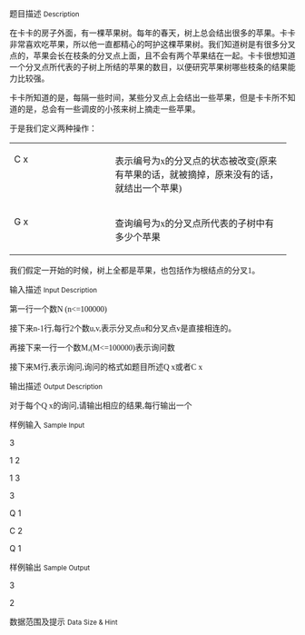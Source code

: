 <div class="panel panel-default">
<div class="area-title">
<span>
题目描述
<small>Description</small>
</span></div>
<div class="panel-body">

<p>在卡卡的房子外面，有一棵苹果树。每年的春天，树上总会结出很多的苹果。卡卡非常喜欢吃苹果，所以他一直都精心的呵护这棵苹果树。我们知道树是有很多分叉点的，苹果会长在枝条的分叉点上面，且不会有两个苹果结在一起。卡卡很想知道一个分叉点所代表的子树上所结的苹果的数目，以便研究苹果树哪些枝条的结果能力比较强。</p>
<p>卡卡所知道的是，每隔一些时间，某些分叉点上会结出一些苹果，但是卡卡所不知道的是，总会有一些调皮的小孩来树上摘走一些苹果。</p>
<p>于是我们定义两种操作：</p>
<table>
<tbody>
<tr>
<td valign="top" width="162">
<p>C x</p>
</td>
<td valign="top" width="294">
<p>表示编号为<span style="font-family: 'Times New Roman';">x</span><span style="">的分叉点的状态被改变</span><span style="font-family: 'Times New Roman';">(</span><span style="">原来有苹果的话，就被摘掉，原来没有的话，就结出一个苹果</span><span style="font-family: 'Times New Roman';">)</span></p>
</td>
</tr>
<tr>
<td valign="top" width="162">
<p>G x</p>
</td>
<td valign="top" width="294">
<p>查询编号为<span style="font-family: 'Times New Roman';">x</span><span style="">的分叉点所代表的子树中有多少个苹果</span></p>
</td>
</tr>
</tbody>
</table>
<p>我们假定一开始的时候，树上全都是苹果，也包括作为根结点的分叉<span style="font-family: 'Times New Roman';">1</span><span style="">。</span></p>

</div>
</div>

<div class="panel panel-default">
<div class="area-title">
<span>
输入描述
<small>Input Description</small>
</span></div>
<div class="panel-body">
<p>第一行一个数<span style="font-family: 'Times New Roman';">N (n&lt;=100000)</span></p>
<p>接下来<span style="font-family: 'Times New Roman';">n-1</span><span style="">行</span><span style="font-family: 'Times New Roman';">,</span><span style="">每行</span><span style="font-family: 'Times New Roman';">2</span><span style="">个数</span><span style="font-family: 'Times New Roman';">u,v,</span><span style="">表示分叉点</span><span style="font-family: 'Times New Roman';">u</span><span style="">和分叉点</span><span style="font-family: 'Times New Roman';">v</span><span style="">是直接相连的。</span></p>
<p>再接下来一行一个数<span style="font-family: 'Times New Roman';">M,(M&lt;=100000)</span><span style="">表示询问数</span></p>
<p>接下来<span style="font-family: 'Times New Roman';">M</span><span style="">行</span><span style="font-family: 'Times New Roman';">,</span><span style="">表示询问</span><span style="font-family: 'Times New Roman';">,</span><span style="">询问的格式如题目所述</span><span style="font-family: 'Times New Roman';">Q x</span><span style="">或者</span><span style="font-family: 'Times New Roman';">C x</span></p>

</div>
</div>
<div  class="panel panel-default">
<div class="area-title">
<span>
输出描述
<small>Output Description</small>
</span></div>
<div class="panel-body">

<p class="p0">对于每个<span style="font-family: 'Times New Roman';">Q&nbsp;x</span><span style="font-family: 宋体;">的询问</span><span style="font-family: 'Times New Roman';">,</span><span style="font-family: 宋体;">请输出相应的结果</span><span style="font-family: 'Times New Roman';">,</span><span style="font-family: 宋体;">每行输出一个</span></p>

</div>
</div>


<div class="panel panel-default">
<div class="area-title">
<span>
样例输入
<small>Sample Input</small>
</span></div>
<div class="panel-body">
<p>3</p>
<p>1 2</p>
<p>1 3</p>
<p>3</p>
<p>Q 1</p>
<p>C 2</p>
<p>Q 1</p>

</div>
</div>

<div class="panel panel-default">
<div class="area-title">
<span>
样例输出
<small>Sample Output</small>
</span></div>
<div class="panel-body">
<div>
<p>3</p>
<p>2</p>
</div>

</div>
</div>

<div class="panel panel-default">
<div class="area-title">
<span>
数据范围及提示
<small>Data Size & Hint</small>
</span></div>
<div class="panel-body">

</div>
</div>